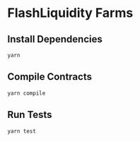 # FlashLiquidity Farms

## Install Dependencies

`yarn`

## Compile Contracts

`yarn compile`

## Run Tests

`yarn test`
